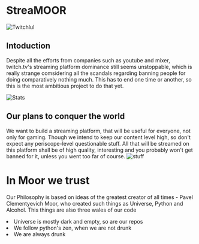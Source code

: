 # StreaMOOR
![Twitchlul](https://raw.githubusercontent.com/Mita57/learning_stuff_myself/master/Java/Coolthing/src/twitchded.png)

## Intoduction

Despite all the efforts from companies such as youtube and mixer, twitch.tv's streaming platform dominance still seems unstoppable, which is really strange comsidering all the scandals regarding banning people for doing comparatively nothing much. 
This has to end one time or another, so this is the most ambitious project to do that yet. 

![Stats](https://cdn.neow.in/news/images/uploaded/2018/10/1540496625_1_b305kffnjopv0fx1e8hqsq.jpg)

## Our plans to conquer the world

We want to build a streaming platform, that will be useful for everyone, not only for gaming.
Though we intend to keep our content level high, so don't expect any periscope-level questionable stuff.
All that will be streamed on this platform shall be of high quality, interesting and you probably won't get banned for it, unless you went too far of course.
![stuff](https://raw.githubusercontent.com/Mita57/learning_stuff_myself/master/Java/Coolthing/src/thingsToDo.jpg)

# In Moor we trust
Our Philosophy is based on ideas of the greatest creator of all times - Pavel Clementyevich Moor, who created such things as Universe, Python and Alcohol. This things are also three wales of our code 
   <li> Universe is mostly dark and empty, so are our repos</li>
   <li> We follow python's zen, when we are not drunk</li>
   <li> We are always drunk</li>

